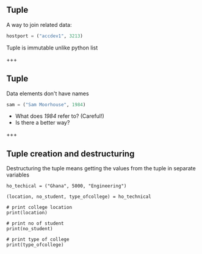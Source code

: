 ## Tuple
A way to join related data:
```python
hostport = ("accdev1", 3213)
```

Tuple is immutable unlike python list 

+++
## Tuple
Data elements don't have names
```python
sam = ("Sam Moorhouse", 1984)
```
* What does *1984* refer to? (Careful!)
* Is there a better way?


+++ 
## Tuple creation and destructuring

Destructuring the tuple means getting the values from the tuple in separate variables

```
ho_techical = ("Ghana", 5000, "Engineering") 

(location, no_student, type_ofcollege) = ho_technical

# print college location
print(location)
 
# print no of student
print(no_student)

# print type of college
print(type_ofcollege)
```